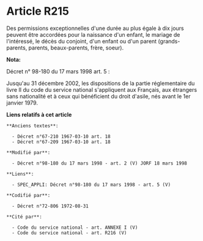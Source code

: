 # Article R215

Des permissions exceptionnelles d'une durée au plus égale à dix jours peuvent être accordées pour la naissance d'un enfant,
le mariage de l'intéressé, le décès du conjoint, d'un enfant ou d'un parent (grands-parents, parents, beaux-parents, frère,
soeur).

**Nota:**

Décret n° 98-180 du 17 mars 1998 art. 5 : 

Jusqu'au 31 décembre 2002, les dispositions de la partie réglementaire du livre II du code du service national s'appliquent
aux Français, aux étrangers sans nationalité et à ceux qui bénéficient du droit d'asile, nés avant le 1er janvier 1979.

**Liens relatifs à cet article**

	**Anciens textes**:

	  - Décret n°67-210 1967-03-10 art. 18
	  - Décret n°67-209 1967-03-10 art. 18

	**Modifié par**:

	  - Décret n°98-180 du 17 mars 1998 - art. 2 (V) JORF 18 mars 1998

	**Liens**:

	  - SPEC_APPLI: Décret n°98-180 du 17 mars 1998 - art. 5 (V)

	**Codifié par**:

	  - Décret n°72-806 1972-08-31

	**Cité par**:

	  - Code du service national - art. ANNEXE I (V)
	  - Code du service national - art. R216 (V)
